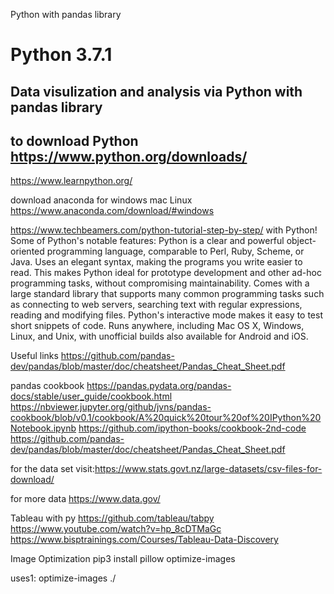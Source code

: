 Python with pandas library
# Python 3.7.1
Data visulization and analysis via Python with pandas library
-----------------------------------------------------------------
to download Python https://www.python.org/downloads/
-------------------------------------------------------------------------------------------------------------------------------
https://www.learnpython.org/

download anaconda for windows mac Linux
https://www.anaconda.com/download/#windows

https://www.techbeamers.com/python-tutorial-step-by-step/
with Python!
Some of Python's notable features:
Python is a clear and powerful object-oriented programming language, comparable to Perl, Ruby, Scheme, or Java.
Uses an elegant syntax, making the programs you write easier to read.
This makes Python ideal for prototype development and other ad-hoc programming tasks, without compromising maintainability.
Comes with a large standard library that supports many common programming tasks such as connecting to web servers,
searching text with regular expressions, reading and modifying files.
Python's interactive mode makes it easy to test short snippets of code.
Runs anywhere, including Mac OS X, Windows, Linux, and Unix, with unofficial builds also available for Android and iOS.


Useful links
https://github.com/pandas-dev/pandas/blob/master/doc/cheatsheet/Pandas_Cheat_Sheet.pdf

pandas cookbook
https://pandas.pydata.org/pandas-docs/stable/user_guide/cookbook.html
https://nbviewer.jupyter.org/github/jvns/pandas-cookbook/blob/v0.1/cookbook/A%20quick%20tour%20of%20IPython%20Notebook.ipynb
https://github.com/ipython-books/cookbook-2nd-code
https://github.com/pandas-dev/pandas/blob/master/doc/cheatsheet/Pandas_Cheat_Sheet.pdf

for the data set visit:https://www.stats.govt.nz/large-datasets/csv-files-for-download/

for more data
https://www.data.gov/

Tableau with py
https://github.com/tableau/tabpy
https://www.youtube.com/watch?v=hp_8cDTMaGc
https://www.bisptrainings.com/Courses/Tableau-Data-Discovery

Image Optimization
pip3 install pillow optimize-images

uses1:
optimize-images ./


